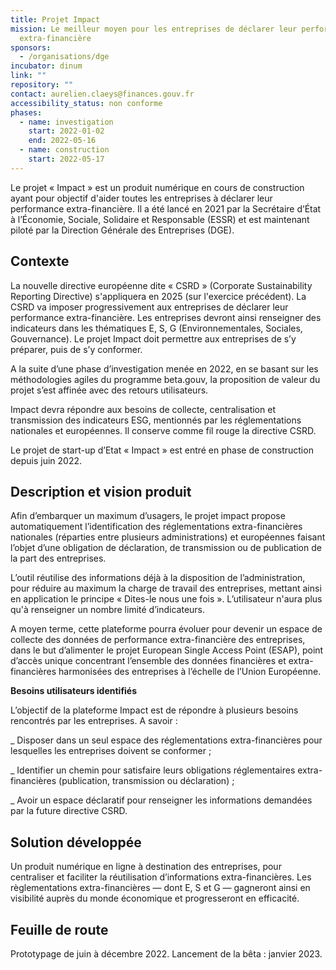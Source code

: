 ```yaml
---
title: Projet Impact
mission: Le meilleur moyen pour les entreprises de déclarer leur performance
  extra-financière
sponsors:
  - /organisations/dge
incubator: dinum
link: ""
repository: ""
contact: aurelien.claeys@finances.gouv.fr
accessibility_status: non conforme
phases:
  - name: investigation
    start: 2022-01-02
    end: 2022-05-16
  - name: construction
    start: 2022-05-17
---
```

Le projet « Impact » est un produit numérique en cours de construction ayant pour objectif d'aider toutes les entreprises à déclarer leur performance extra-financière. Il a été lancé en 2021 par la Secrétaire d’État à l’Économie, Sociale, Solidaire et Responsable (ESSR) et est maintenant piloté par la Direction Générale des Entreprises (DGE).

## **Contexte**

La nouvelle directive européenne dite « CSRD » (Corporate Sustainability Reporting Directive) s'appliquera en 2025 (sur l'exercice précédent). La CSRD va imposer progressivement aux entreprises de déclarer leur performance extra-financière. Les entreprises devront ainsi renseigner des indicateurs dans les thématiques E, S, G (Environnementales, Sociales, Gouvernance). Le projet Impact doit permettre aux entreprises de s’y préparer, puis de s’y conformer.

A la suite d’une phase d’investigation menée en 2022, en se basant sur les méthodologies agiles du programme beta.gouv, la proposition de valeur du projet s’est affinée avec des retours utilisateurs.

Impact devra répondre aux besoins de collecte, centralisation et transmission des indicateurs ESG, mentionnés par les réglementations nationales et européennes. Il conserve comme fil rouge la directive CSRD.

Le projet de start-up d’Etat « Impact » est entré en phase de construction depuis juin 2022.

## **Description et vision produit**

Afin d’embarquer un maximum d’usagers, le projet impact propose automatiquement l’identification des réglementations extra-financières nationales (réparties entre plusieurs administrations) et européennes faisant l’objet d’une obligation de déclaration, de transmission ou de publication de la part des entreprises.

L’outil réutilise des informations déjà à la disposition de l’administration, pour réduire au maximum la charge de travail des entreprises, mettant ainsi en application le principe « Dites-le nous une fois ». L’utilisateur n'aura plus qu'à renseigner un nombre limité d’indicateurs.

A moyen terme, cette plateforme pourra évoluer pour devenir un espace de collecte des données de performance extra-financière des entreprises, dans le but d’alimenter le projet European Single Access Point (ESAP), point d’accès unique concentrant l’ensemble des données financières et extra-financières harmonisées des entreprises à l’échelle de l’Union Européenne.

**Besoins utilisateurs identifiés**

L’objectif de la plateforme Impact est de répondre à plusieurs besoins rencontrés par les entreprises. A savoir :

_ Disposer dans un seul espace des réglementations extra-financières pour lesquelles les entreprises doivent se conformer ;

_ Identifier un chemin pour satisfaire leurs obligations réglementaires extra-financières (publication, transmission ou déclaration) ;

_ Avoir un espace déclaratif pour renseigner les informations demandées par la future directive CSRD.

## **Solution développée**

Un produit numérique en ligne à destination des entreprises, pour centraliser et faciliter la réutilisation d’informations extra-financières. Les règlementations extra-financières — dont E, S et G — gagneront ainsi en visibilité auprès du monde économique et progresseront en efficacité.

## **Feuille de route**

Prototypage de juin à décembre 2022.
Lancement de la bêta : janvier 2023.
